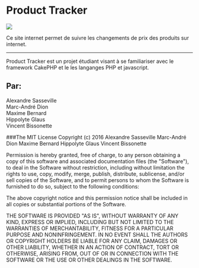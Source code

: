 # **Product Tracker**

![](http://imgur.com/o0ukd32.jpg)

Ce site internet permet de suivre les changements de prix des produits sur internet.
***
Product Tracker est un projet étudiant visant à se familiariser avec le framework CakePHP et le les langanges PHP et javascript.

## Par:
Alexandre Sasseville<br>
Marc-André Dion<br>
Maxime Bernard<br>
Hippolyte Glaus<br>
Vincent Bissonette<br>

###The MIT License
Copyright (c) 2016 Alexandre Sasseville Marc-André Dion Maxime Bernard Hippolyte Glaus Vincent Bissonette<br>

Permission is hereby granted, free of charge, to any person obtaining a copy
of this software and associated documentation files (the "Software"), to deal
in the Software without restriction, including without limitation the rights
to use, copy, modify, merge, publish, distribute, sublicense, and/or sell
copies of the Software, and to permit persons to whom the Software is
furnished to do so, subject to the following conditions:

The above copyright notice and this permission notice shall be included in
all copies or substantial portions of the Software.

THE SOFTWARE IS PROVIDED "AS IS", WITHOUT WARRANTY OF ANY KIND, EXPRESS OR
IMPLIED, INCLUDING BUT NOT LIMITED TO THE WARRANTIES OF MERCHANTABILITY,
FITNESS FOR A PARTICULAR PURPOSE AND NONINFRINGEMENT. IN NO EVENT SHALL THE
AUTHORS OR COPYRIGHT HOLDERS BE LIABLE FOR ANY CLAIM, DAMAGES OR OTHER
LIABILITY, WHETHER IN AN ACTION OF CONTRACT, TORT OR OTHERWISE, ARISING FROM,
OUT OF OR IN CONNECTION WITH THE SOFTWARE OR THE USE OR OTHER DEALINGS IN
THE SOFTWARE.